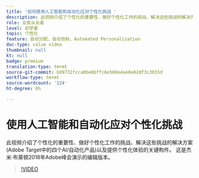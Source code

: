 ```yaml
---
title: '如何使用人工智能和自动化应对个性化挑战 '
description: 此视频介绍了个性化的重要性、做好个性化工作的挑战、解决这些挑战的解决方案(Adobe Target中的四个AI/自动化产品)以及提供个性化体验的关键构件。 这是杰米·布莱顿2018年Adobe峰会演示的编辑版本。
role: 业务从业者
level: 初学者
topic: 个性化
feature: 自动分配、自动目标、Automated Personalization
doc-type: value video
thumbnail: null
kt: null
badge: premium
translation-type: tm+mt
source-git-commit: b89732fcca0be8bffc6e580e4ae0e62df3c3655d
workflow-type: tm+mt
source-wordcount: '124'
ht-degree: 0%

---
```



# 使用人工智能和自动化应对个性化挑战

此视频介绍了个性化的重要性、做好个性化工作的挑战、解决这些挑战的解决方案(Adobe Target中的四个AI/自动化产品)以及提供个性化体验的关键构件。 这是杰米·布莱顿2018年Adobe峰会演示的编辑版本。

>[!VIDEO](https://video.tv.adobe.com/v/25440/?quality=12)